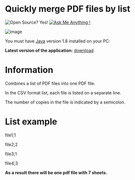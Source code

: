 # Quickly merge PDF files by list
![Open Source? Yes!](https://badgen.net/badge/Open%20Source%20%3F/Yes%21/blue?icon=github)
[![Ask Me Anything !](https://img.shields.io/badge/Ask%20me-anything-1abc9c.svg)](https://avandy-news.ru/index-en.html)

![image](https://github.com/user-attachments/assets/233c05e3-c955-4855-a468-11a0ea876f2e)


You must have [Java](https://www.java.com/ru/download/) version 1.8 installed on your PC:


**Latest version of the application:**
[download](https://github.com/mrprogre/merge-pdf-by-list/raw/master/merge-pdf-by-list.jar)



# Information

Combines a list of PDF files into one PDF file.

In the CSV format list, each file is listed on a separate line.

The number of copies in the file is indicated by a semicolon.

# List example

file1;1

file2;2

file3;1

file4;3

**As a result there will be one pdf file with 7 sheets.**
